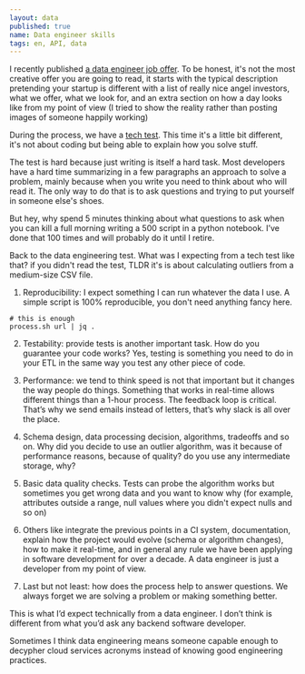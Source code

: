 ```yaml
---
layout: data
published: true
name: Data engineer skills
tags: en, API, data
---
```


I recently published [a data engineer job offer](https://www.tinybird.co/job-offers/data-engineer). To be honest, it's not the most creative offer you are going to read, it starts with the typical description pretending your startup is different with a list of really nice angel investors, what we offer, what we look for, and an extra section on how a day looks like from my point of view (I tried to show the reality rather than posting images of someone happily working)

During the process, we have a [tech test](https://docs.google.com/document/d/1uftjPC8uI3eNCS5Pt-fG4CwlyNX54CBNTcECAxTILxk/edit). This time it's a little bit different, it's not about coding but being able to explain how you solve stuff.

The test is hard because just writing is itself a hard task. Most developers have a hard time summarizing in a few paragraphs an approach to solve a problem, mainly because when you write you need to think about who will read it. The only way to do that is to ask questions and trying to put yourself in someone else's shoes.

But hey, why spend 5 minutes thinking about what questions to ask when you can kill a full morning writing a 500 script in a python notebook. I’ve done that 100 times and will probably do it until I retire.

Back to the data engineering test. What was I expecting from a tech test like that? if you didn't read the test, TLDR it's is about calculating outliers from a medium-size CSV file.

1) Reproducibility: I expect something I can run whatever the data I use. A simple script is 100% reproducible, you don't need anything fancy here.

```
# this is enough
process.sh url | jq .
```

2) Testability: provide tests is another important task. How do you guarantee your code works? Yes, testing is something you need to do in your ETL in the same way you test any other piece of code.

3) Performance: we tend to think speed is not that important but it changes the way people do things. Something that works in real-time allows different things than a 1-hour process. The feedback loop is critical. That’s why we send emails instead of letters, that’s why slack is all over the place.

4) Schema design, data processing decision, algorithms, tradeoffs and so on. Why did you decide to use an outlier algorithm, was it because of performance reasons, because of quality? do you use any intermediate storage, why?

5) Basic data quality checks. Tests can probe the algorithm works but sometimes you get wrong data and you want to know why (for example, attributes outside a range, null values where you didn't expect nulls and so on)

6) Others like integrate the previous points in a CI system, documentation, explain how the project would evolve (schema or algorithm changes), how to make it real-time, and in general any rule we have been applying in software development for over a decade. A data engineer is just a developer from my point of view.

7) Last but not least: how does the process help to answer questions. We always forget we are solving a problem or making something better.

This is what I’d expect technically from a data engineer. I don’t think is different from what you’d ask any backend software developer.

Sometimes I think data engineering means someone capable enough to decypher cloud services acronyms instead of knowing good engineering practices.

